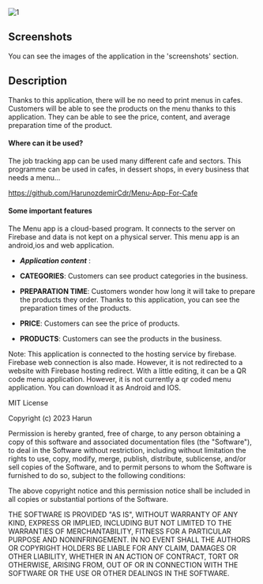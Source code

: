 ![1](https://user-images.githubusercontent.com/108359272/235537626-bca19902-bdd1-423f-9ed8-82ad1d10e8b6.png)


## Screenshots

You can see the images of the application in the 'screenshots' section.

## Description

Thanks to this application, there will be no need to print menus in cafes.
Customers will be able to see the products on the menu thanks to this application.
They can be able to see the price, content, and average preparation time of the product.


#### Where can it be used?

The job tracking app can be used many different cafe and sectors.
This programme can be used in cafes, in dessert shops, in every business that needs a menu...

https://github.com/HarunozdemirCdr/Menu-App-For-Cafe

#### Some important features

The Menu app is a cloud-based program.
It connects to the server on Firebase and data is not kept on a physical server.
This menu app is an android,ios and web application.

- ***Application content*** :




- **CATEGORIES**: Customers can see product categories in the business.
  
- **PREPARATION TIME**:  Customers wonder how long it will take to prepare the products they order. Thanks to this application, you can see the preparation times of the products.

- **PRICE**: Customers can see the price of products.

- **PRODUCTS**: Customers can see the products in the business.

Note: This application is connected to the hosting service by firebase. Firebase web connection is also made. However, it is not redirected to a website with Firebase hosting redirect. With a little editing, it can be a QR code menu application. However, it is not currently a qr coded menu application. You can download it as Android and IOS.





MIT License

Copyright (c) 2023 Harun

Permission is hereby granted, free of charge, to any person obtaining a copy
of this software and associated documentation files (the "Software"), to deal
in the Software without restriction, including without limitation the rights
to use, copy, modify, merge, publish, distribute, sublicense, and/or sell
copies of the Software, and to permit persons to whom the Software is
furnished to do so, subject to the following conditions:

The above copyright notice and this permission notice shall be included in all
copies or substantial portions of the Software.

THE SOFTWARE IS PROVIDED "AS IS", WITHOUT WARRANTY OF ANY KIND, EXPRESS OR
IMPLIED, INCLUDING BUT NOT LIMITED TO THE WARRANTIES OF MERCHANTABILITY,
FITNESS FOR A PARTICULAR PURPOSE AND NONINFRINGEMENT. IN NO EVENT SHALL THE
AUTHORS OR COPYRIGHT HOLDERS BE LIABLE FOR ANY CLAIM, DAMAGES OR OTHER
LIABILITY, WHETHER IN AN ACTION OF CONTRACT, TORT OR OTHERWISE, ARISING FROM,
OUT OF OR IN CONNECTION WITH THE SOFTWARE OR THE USE OR OTHER DEALINGS IN THE
SOFTWARE.


